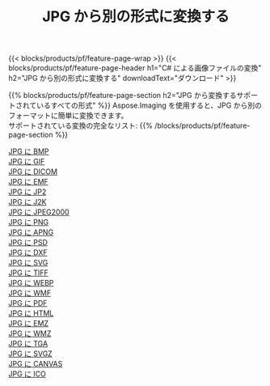 ﻿---
title: JPG から別の形式に変換する 
weight: 3920
url: /ja/java/conversion/from/jpg 
lang: ja
langdirlevel: 2
locales: zh-hans,ja,it,ru,de,es,fr,nl,id,lt,pl,pt,vi,tr,ko,zh-hant,ar,hi,th,sv,cs,uk,he
description: Aspose.Imaging を使用すると、JPG から別のフォーマットに簡単に変換できます
---

{{< blocks/products/pf/feature-page-wrap >}}
{{< blocks/products/pf/feature-page-header h1="C# による画像ファイルの変換" h2="JPG から別の形式に変換する" downloadText="ダウンロード" >}}


{{% blocks/products/pf/feature-page-section  h2="JPG から変換するサポートされているすべての形式" %}}
Aspose.Imaging を使用すると、JPG から別のフォーマットに簡単に変換できます。
<br/>
サポートされている変換の完全なリスト:
{{% /blocks/products/pf/feature-page-section %}}
<div class="container-fluid productfamilypage bg-gray">
    <div class="convertypes bg-gray agp-content section">
        <div class="container">
		<div class="row other-converters">
		    <div class='col-md-2 other-converter remove-lp remove-rp'><a href="/imaging/ja/java/conversion/jpg-to-bmp" >JPG に BMP</a></div><div class='col-md-2 other-converter remove-lp remove-rp'><a href="/imaging/ja/java/conversion/jpg-to-gif" >JPG に GIF</a></div><div class='col-md-2 other-converter remove-lp remove-rp'><a href="/imaging/ja/java/conversion/jpg-to-dicom" >JPG に DICOM</a></div><div class='col-md-2 other-converter remove-lp remove-rp'><a href="/imaging/ja/java/conversion/jpg-to-emf" >JPG に EMF</a></div><div class='col-md-2 other-converter remove-lp remove-rp'><a href="/imaging/ja/java/conversion/jpg-to-jp2" >JPG に JP2</a></div><div class='col-md-2 other-converter remove-lp remove-rp'><a href="/imaging/ja/java/conversion/jpg-to-j2k" >JPG に J2K</a></div><div class='col-md-2 other-converter remove-lp remove-rp'><a href="/imaging/ja/java/conversion/jpg-to-jpeg2000" >JPG に JPEG2000</a></div><div class='col-md-2 other-converter remove-lp remove-rp'><a href="/imaging/ja/java/conversion/jpg-to-png" >JPG に PNG</a></div><div class='col-md-2 other-converter remove-lp remove-rp'><a href="/imaging/ja/java/conversion/jpg-to-apng" >JPG に APNG</a></div><div class='col-md-2 other-converter remove-lp remove-rp'><a href="/imaging/ja/java/conversion/jpg-to-psd" >JPG に PSD</a></div><div class='col-md-2 other-converter remove-lp remove-rp'><a href="/imaging/ja/java/conversion/jpg-to-dxf" >JPG に DXF</a></div><div class='col-md-2 other-converter remove-lp remove-rp'><a href="/imaging/ja/java/conversion/jpg-to-svg" >JPG に SVG</a></div><div class='col-md-2 other-converter remove-lp remove-rp'><a href="/imaging/ja/java/conversion/jpg-to-tiff" >JPG に TIFF</a></div><div class='col-md-2 other-converter remove-lp remove-rp'><a href="/imaging/ja/java/conversion/jpg-to-webp" >JPG に WEBP</a></div><div class='col-md-2 other-converter remove-lp remove-rp'><a href="/imaging/ja/java/conversion/jpg-to-wmf" >JPG に WMF</a></div><div class='col-md-2 other-converter remove-lp remove-rp'><a href="/imaging/ja/java/conversion/jpg-to-pdf" >JPG に PDF</a></div><div class='col-md-2 other-converter remove-lp remove-rp'><a href="/imaging/ja/java/conversion/jpg-to-html" >JPG に HTML</a></div><div class='col-md-2 other-converter remove-lp remove-rp'><a href="/imaging/ja/java/conversion/jpg-to-emz" >JPG に EMZ</a></div><div class='col-md-2 other-converter remove-lp remove-rp'><a href="/imaging/ja/java/conversion/jpg-to-wmz" >JPG に WMZ</a></div><div class='col-md-2 other-converter remove-lp remove-rp'><a href="/imaging/ja/java/conversion/jpg-to-tga" >JPG に TGA</a></div><div class='col-md-2 other-converter remove-lp remove-rp'><a href="/imaging/ja/java/conversion/jpg-to-svgz" >JPG に SVGZ</a></div><div class='col-md-2 other-converter remove-lp remove-rp'><a href="/imaging/ja/java/conversion/jpg-to-canvas" >JPG に CANVAS</a></div><div class='col-md-2 other-converter remove-lp remove-rp'><a href="/imaging/ja/java/conversion/jpg-to-ico" >JPG に ICO</a></div>
                </div>
        </div>
    </div>
</div>
<br/>

